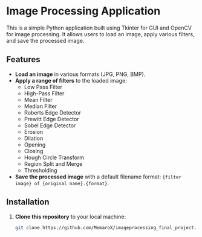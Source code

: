 # Image Processing Application

This is a simple Python application built using Tkinter for GUI and OpenCV for image processing. It allows users to load an image, apply various filters, and save the processed image.

## Features

- **Load an image** in various formats (JPG, PNG, BMP).
- **Apply a range of filters** to the loaded image:
  - Low Pass Filter
  - High-Pass Filter
  - Mean Filter
  - Median Filter
  - Roberts Edge Detector
  - Prewitt Edge Detector
  - Sobel Edge Detector
  - Erosion
  - Dilation
  - Opening
  - Closing
  - Hough Circle Transform
  - Region Split and Merge
  - Thresholding
- **Save the processed image** with a default filename format: `{filter image} of {original name}.{format}`.

## Installation

1. **Clone this repository** to your local machine:

   ```bash
   git clone https://github.com/MemaroX/imageprocessing_final_project.git
